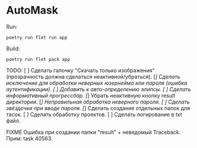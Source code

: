 # AutoMask

Run:
```
poetry run flet run app
```
Build:
```
poetry run flet pack app
```

TODO:
[ ] Сделать галочку "Скачать только изображения" (прозрачность должна сделаться неактивной/убраться).
[*] Сделать исключение для обработки неверных юзернейма или пароля (ошибка аутентификации).
[ ] Добавить к авто-определению элипсы.
[ ] Сделать информативный прогрессбар.
[*] Убрать неактивную кнопку result директории.
[*] Неправильная обработка неверного пароля.
[ ] Сделать звёздочки при вводе пароля.
[*] Сделать создание отдельных папок для тасок.
[ ] Сделать обработку проектов.
[ ] Сделать логирование в txt файл.

FIXME Ошибка при создании папки "result" + неведомый Traceback. Прим: task 40563.
